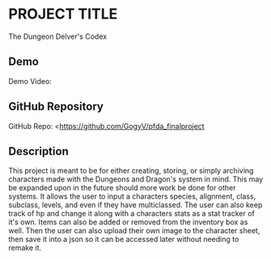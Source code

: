 # PROJECT TITLE
The Dungeon Delver's Codex

## Demo
Demo Video: <URL>

## GitHub Repository
GitHub Repo: <https://github.com/GogyV/pfda_finalproject

## Description
This project is meant to be for either creating, storing, or simply archiving characters made with the Dungeons and Dragon's system in mind. This may be expanded upon in the future should more work be done for other systems. It allows the user to input a characters species, alignment, class, subclass, levels, and even if they have multiclassed. The user can also keep track of hp and change it along with a characters stats as a stat tracker of it's own. Items can also be added or removed from the inventory box as well. Then the user can also upload their own image to the character sheet, then save it into a json so it can be accessed later without needing to remake it.